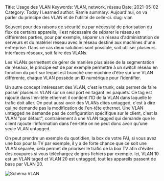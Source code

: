 Title: Usage des VLAN
Keywords: VLAN, network, réseau
Date: 2021-05-02
Category: Today I Learned
author: Ramle
summary: Aujourd'hui, on va parler du principe des VLAN et de l'utilité de celle-ci.
slug: vlan

Souvent pour des raisons de sécurité ou par nécessité de priorisation du flux de certains appareils,  il est nécessaire de séparer le réseau en différentes parties, pour par exemple, séparer un réseau d'administration de serveurs et du matériel réseau avec le réseau destiné aux machines d'une entreprise. Dans ce cas deux solutions sont possible, soit utiliser plusieurs interfaces réseaux, soit faire des VLANs.

Les VLANs permettent de gérer de manière plus aisée de la segmentation de réseaux, le principe est de par exemple permettre à un switch réseau en fonction du port sur lequel est branché une machine d'être sur une VLAN différente, chaque VLAN possède un ID numérique pour l'identifier. 

Un autre concept intéressant des VLAN, c'est le trunk, cela permet de faire passer plusieurs VLAN sur un seul port en tagant les paquets. Ce tag est rajouté dans l'en-tête ethernet  il contient l'ID de la VLAN dans laquelle le trafic doit aller. On peut aussi avoir des VLANs dites untagged, c'est à dire qui ne demande pas la modification de l'en-tête ethernet. Une VLAN untagged ne demande pas de configuration spécifique sur le client, c'est la VLAN "par défaut", contrairement à une VLAN tagged qui demande que le client rajoute l'information dans l'en-tête on ne peut donc avoir qu'une seule VLAN untagged.

On peut prendre un exemple du quotidien, la box de votre FAI, si vous avez une box pour la TV par exemple, il y a de forte chance que ce soit une VLAN séparée, cela permet de prioriser le trafic de la box TV afin d'éviter des coupures si vous téléchargez de gros fichiers par exemple. Ici, VLAN 10 est un VLAN taged et VLAN 20 est untagged, tout les appareils passent de base par VLAN 20.

![Schéma VLAN](/static/img/vlan.png)
